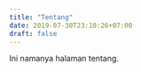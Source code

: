 ```yaml
---
title: "Tentang"
date: 2019-07-30T23:10:26+07:00
draft: false
---
```


Ini namanya halaman tentang.

